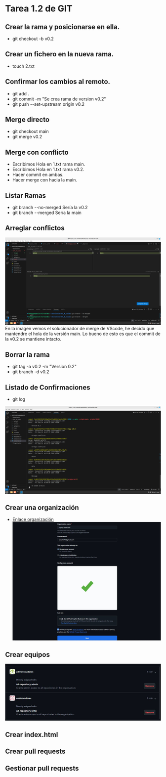 # Tarea 1.2 de GIT

## Crear la rama y posicionarse en ella.
- git checkout -b v0.2

## Crear un fichero en la nueva rama.
- touch 2.txt

## Confirmar los cambios al remoto.
- git add .
- git commit -m "Se crea rama de version v0.2"
- git push --set-upstream origin v0.2

## Merge directo
- git checkout main
- git merge v0.2

## Merge con conflicto
- Escribimos Hola en 1.txt rama main.
- Escribimos Hola en 1.txt rama v0.2.
- Hacer commit en ambas.
- Hacer merge con hacia la main.

## Listar Ramas
- git branch --no-merged
Sería la v0.2
- git branch --merged
Sería la main

## Arreglar conflictos
![Captura_2](images/Captura_2.png)
En la imagen vemos el solucionador de merge de VScode, he decido que mantendre el hola de la versión main.
Lo bueno de esto es que el commit de la v0.2 se mantiene intacto.

## Borrar la rama
- git tag -a v0.2 -m "Version 0.2"
- git branch -d v0.2

## Listado de Confirmaciones
- git log

![Captura_3](images/Captura_3.png)

## Crear una organización
- [Enlace organización](https://github.com/orgdpl-IsaiasTolP)
![Captura_4](images/Captura_4.JPG)

## Crear equipos
![Captura_5](images/Captura_5.JPG)

## Crear index.html

## Crear pull requests

## Gestionar pull requests